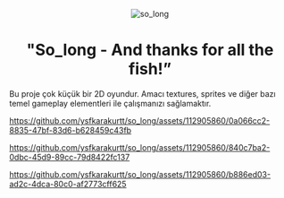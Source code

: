 <div align="center">

![so_long](https://github.com/ysfkarakurtt/so_long/assets/112905860/fca03ad1-f687-43cd-af9e-7bfc0aa3537b)


# "So_long - And thanks for all the fish!”
</div>

Bu proje çok küçük bir 2D oyundur.
Amacı textures, sprites ve diğer bazı temel gameplay elementleri ile çalışmanızı sağlamaktır.


https://github.com/ysfkarakurtt/so_long/assets/112905860/0a066cc2-8835-47bf-83d6-b628459c43fb


https://github.com/ysfkarakurtt/so_long/assets/112905860/840c7ba2-0dbc-45d9-89cc-79d8422fc137


https://github.com/ysfkarakurtt/so_long/assets/112905860/b886ed03-ad2c-4dca-80c0-af2773cff625



